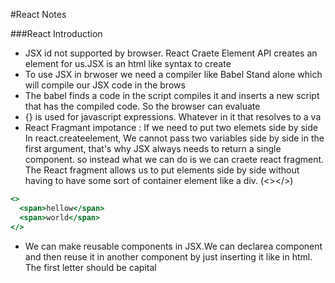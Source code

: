 #React Notes

###React Introduction

- JSX id not supported by browser. React Craete Element API creates an element for us.JSX is an html like syntax to create
- To use JSX in brwoser we need a compiler like Babel Stand alone which will compile our JSX code in the brows
- The babel finds a code in the script compiles it and inserts a new script that has the compiled code. So the browser can evaluate
- {} is used for javascript expressions. Whatever in it that resolves to a va
- React Fragmant impotance :
  If we need to put two elemets side by side
  In react.createelement, We cannot pass two variables side by side in the first argument, that's why JSX always needs to return a single component.
  so instead what we can do is we can craete react fragment. The React fragment allows us to put elements side by side without having to have some sort of container element like a div. (<></>)

```jsx
<>
  <span>hellow</span>
  <span>world</span>
</>
```

- We can make reusable components in JSX.We can declarea component and then reuse it in another component by just inserting it like in html. The first letter should be capital
